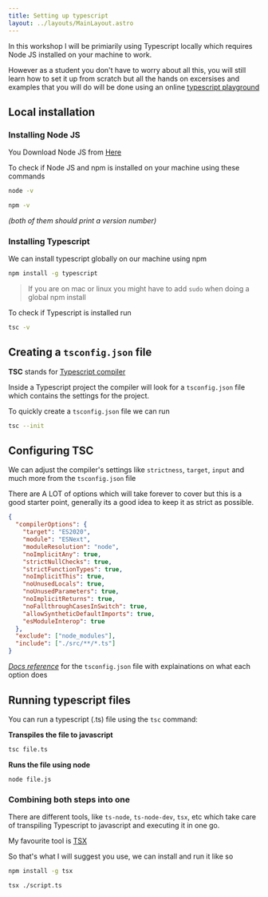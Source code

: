 ```yaml
---
title: Setting up typescript
layout: ../layouts/MainLayout.astro
---
```


In this workshop I will be primiarily using Typescript locally which requires Node JS installed on your machine to work.

However as a student you don't have to worry about all this, you will still learn how to set it up from scratch but all the hands on excersises and examples that you will do will be done using an online [typescript playground](https://www.typescriptlang.org/play)

## Local installation

### Installing Node JS

You Download Node JS from [Here](https://nodejs.org/en/download/)

To check if Node JS and npm is installed on your machine using these commands

```bash
node -v
```

```bash
npm -v
```

_(both of them should print a version number)_

### Installing Typescript

We can install typescript globally on our machine using npm

```sh
npm install -g typescript
```

> If you are on mac or linux you might have to add `sudo` when doing a global npm install

To check if Typescript is installed run

```bash
tsc -v
```

## Creating a `tsconfig.json` file

**TSC** stands for [Typescript compiler](https://www.typescriptlang.org/docs/handbook/compiler-options.html)

Inside a Typescript project the compiler will look for a `tsconfig.json` file
which contains the settings for the project.

To quickly create a `tsconfig.json` file we can run

```bash
tsc --init
```

## Configuring TSC

We can adjust the compiler's settings like `strictness`, `target`, `input` and much more from the `tsconfig.json` file

There are A LOT of options which will take forever to cover but this is a good starter point, generally its a good idea to keep it as strict as possible.

```json
{
  "compilerOptions": {
    "target": "ES2020",
    "module": "ESNext",
    "moduleResolution": "node",
    "noImplicitAny": true,
    "strictNullChecks": true,
    "strictFunctionTypes": true,
    "noImplicitThis": true,
    "noUnusedLocals": true,
    "noUnusedParameters": true,
    "noImplicitReturns": true,
    "noFallthroughCasesInSwitch": true,
    "allowSyntheticDefaultImports": true,
    "esModuleInterop": true
  },
  "exclude": ["node_modules"],
  "include": ["./src/**/*.ts"]
}
```

[_Docs reference_](https://www.typescriptlang.org/tsconfig) for the `tsconfig.json` file with explainations on what each option does

## Running typescript files

You can run a typescript (.ts) file using the `tsc` command:

**Transpiles the file to javascript**

```bash
tsc file.ts
```

**Runs the file using node**

```
node file.js
```

### Combining both steps into one

There are different tools, like `ts-node`, `ts-node-dev`, `tsx`, etc which take care of transpiling Typescript to javascript and executing it in one go.

My favourite tool is [TSX](https://github.com/esbuild-kit/tsx)

So that's what I will suggest you use, we can install and run it like so

```bash
npm install -g tsx
```

```bash
tsx ./script.ts
```
